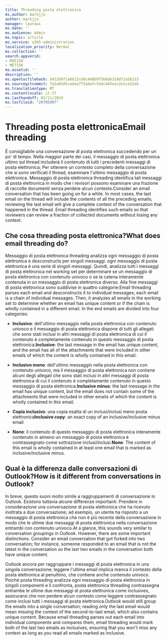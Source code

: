 ```yaml
---
title: Threading posta elettronica
ms.author: markjjo
author: markjjo
manager: laurawi
ms.date: ''
ms.audience: Admin
ms.topic: article
ms.service: o365-administration
localization_priority: Normal
ms.collection: ''
search.appverid:
- MOE150
- MET150
ms.assetid: ''
description: ''
ms.openlocfilehash: d4328971a6b13c60c4d8b9f5b6db310d72a5b215
ms.sourcegitcommit: 7e2a0185cadea7f3a6afc5ddc445eac2e1ce22eb
ms.translationtype: MT
ms.contentlocale: it-IT
ms.lasthandoff: 02/11/2019
ms.locfileid: "29705997"
---
```

# <a name="email-threading"></a><span data-ttu-id="8b4e6-102">Threading posta elettronica</span><span class="sxs-lookup"><span data-stu-id="8b4e6-102">Email threading</span></span>

<span data-ttu-id="8b4e6-p101">È consigliabile una conversazione di posta elettronica succedendo per un po' di tempo. Nella maggior parte dei casi, il messaggio di posta elettronica ultimo sul thread includerà il contenuto di tutti i precedenti messaggi di posta elettronica; Per ottenere un contesto completo della conversazione che si sono verificati il thread, esaminare l'ultimo messaggio di posta elettronica. Messaggio di posta elettronica threading identifica tali messaggi di posta elettronica in modo che i revisori possono esaminare una frazione di raccolte documenti senza perdere alcun contesto.</span><span class="sxs-lookup"><span data-stu-id="8b4e6-p101">Consider an email conversation that has been going on for a while. In most cases, the last email on the thread will include the contents of all the preceding emails; reviewing the last email will give a complete context of the conversation that happened in the thread. Email threading identifies such emails so that reviewers can review a fraction of collected documents without losing any context.</span></span>

## <a name="what-does-email-threading-do"></a><span data-ttu-id="8b4e6-106">Che cosa threading posta elettronica?</span><span class="sxs-lookup"><span data-stu-id="8b4e6-106">What does email threading do?</span></span>

<span data-ttu-id="8b4e6-p102">Messaggio di posta elettronica threading analizza ogni messaggio di posta elettronica e desconstructs per singoli messaggi. ogni messaggio di posta elettronica è una serie di singoli messaggi. Quindi, analizza tutti i messaggi di posta elettronica nel working set per determinare se un messaggio di posta elettronica con contenuto univoco o se la catena interamente contenuta in un messaggio di posta elettronica diverso. Alla fine messaggi di posta elettronica sono suddivise in quattro categorie:</span><span class="sxs-lookup"><span data-stu-id="8b4e6-p102">Email threading parses each email and desconstructs it to individual messages; each email is a chain of individual messages. Then, it analyzes all emails in the working set to determine whether an email has unique content or if the chain is wholly contained in a different email. In the end emails are divided into four categories:</span></span>

- <span data-ttu-id="8b4e6-110">**Inclusivo**: dell'ultimo messaggio nella posta elettronica con contenuto univoco e il messaggio di posta elettronica dispone di tutti gli allegati che sono stati inclusi in altri messaggi di posta elettronica di cui il contenuto è completamente contenuto in questo messaggio di posta elettronica.</span><span class="sxs-lookup"><span data-stu-id="8b4e6-110">**Inclusive**: the last message in the email has unique content, and the email has all of the attachments that were included in other emails of which the content is wholly contained in this email.</span></span>


- <span data-ttu-id="8b4e6-111">**Inclusivo meno**: dell'ultimo messaggio nella posta elettronica con contenuto univoco, ma il messaggio di posta elettronica non contiene alcuni degli allegati che sono stati inclusi in altri messaggi di posta elettronica di cui il contenuto è completamente contenuto in questo messaggio di posta elettronica.</span><span class="sxs-lookup"><span data-stu-id="8b4e6-111">**Inclusive minus**: the last message in the email has unique content, but the email does not contain some of the attachments that were included in other emails of which the content is wholly contained in this email.</span></span>

- <span data-ttu-id="8b4e6-112">**Copia inclusivo**: una copia esatta di un inclusi/inclusi meno posta elettronica</span><span class="sxs-lookup"><span data-stu-id="8b4e6-112">**Inclusive copy**: an exact copy of an inclusive/inclusive minus email</span></span>

- <span data-ttu-id="8b4e6-113">**None**: il contenuto di questo messaggio di posta elettronica interamente contenuto in almeno un messaggio di posta elettronica è contrassegnato come sottrazione inclusi/inclusi.</span><span class="sxs-lookup"><span data-stu-id="8b4e6-113">**None**: The content of this email is wholly contained in at least one email that is marked as inclusive/inclusive minus.</span></span>

## <a name="how-is-it-different-from-conversations-in-outlook"></a><span data-ttu-id="8b4e6-114">Qual è la differenza dalle conversazioni di Outlook?</span><span class="sxs-lookup"><span data-stu-id="8b4e6-114">How is it different from conversations in Outlook?</span></span>
<span data-ttu-id="8b4e6-p103">In breve, questo suoni molto simile a raggruppamenti di conversazione in Outlook. Esistono tuttavia alcune differenze importanti. Prendere in considerazione una conversazione di posta elettronica che ha ricevuto inoltrata a due conversazione; ad esempio, un utente ha risposto a un messaggio di posta elettronica che non è più recente della conversazione in modo che le ultime due messaggi di posta elettronica nella conversazione entrambi con contenuto univoco.</span><span class="sxs-lookup"><span data-stu-id="8b4e6-p103">At a glance, this sounds very similar to conversation groupings in Outlook. However, there are some important distinctions. Consider an email conversation that got forked into two conversation; for instance, someone responded to an email that is not the latest in the conversation so the last two emails in the conversation both have unique content.</span></span>

<span data-ttu-id="8b4e6-p104">Outlook ancora per raggruppare i messaggi di posta elettronica in una singola conversazione; leggere l'ultima email implica manca il contesto della posta elettronica al penultimo, che contiene anche contenuto univoco. Poiché posta threading analizza ogni messaggio di posta elettronica in singoli componenti e li confronta, posta elettronica threading contrassegna entrambe le ultime due messaggi di posta elettronica come inclusives, assicurarsi che non perdere alcun contesto come leggere contrassegnato come inclusi tutti i messaggi di posta elettronica.</span><span class="sxs-lookup"><span data-stu-id="8b4e6-p104">Outlook would still group the emails into a single conversation; reading only the last email would mean missing the context of the second-to-last email, which also contains unique content. Because email threading parses out each email into individual components and compares them, email threading would mark both of the last two emails as inclusives, ensuring that you won't miss any context as long as you read all emails marked as inclusive.</span></span>